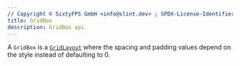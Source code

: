 ```yaml
---
// Copyright © SixtyFPS GmbH <info@slint.dev> ; SPDX-License-Identifier: MIT
title: GridBox
description: GridBox api.
---
```


A `GridBox` is a [`GridLayout`](../builtins/elements.md#gridlayout) where the spacing and padding values
depend on the style instead of defaulting to 0.
